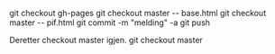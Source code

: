 git checkout gh-pages
git checkout master -- base.html
git checkout master -- pif.html
git commit -m "melding" -a
git push



Deretter checkout master igjen.
git checkout master
